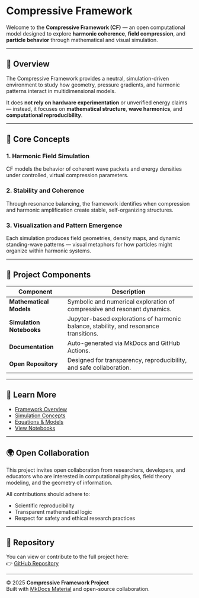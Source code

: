 # Compressive Framework

Welcome to the **Compressive Framework (CF)** — an open computational model designed to explore **harmonic coherence**, **field compression**, and **particle behavior** through mathematical and visual simulation.

---

## 🔭 Overview

The Compressive Framework provides a neutral, simulation-driven environment to study how geometry, pressure gradients, and harmonic patterns interact in multidimensional models.  

It does **not rely on hardware experimentation** or unverified energy claims — instead, it focuses on **mathematical structure**, **wave harmonics**, and **computational reproducibility**.

---

## 🧠 Core Concepts

### 1. Harmonic Field Simulation
CF models the behavior of coherent wave packets and energy densities under controlled, virtual compression parameters.

### 2. Stability and Coherence
Through resonance balancing, the framework identifies when compression and harmonic amplification create stable, self-organizing structures.

### 3. Visualization and Pattern Emergence
Each simulation produces field geometries, density maps, and dynamic standing-wave patterns — visual metaphors for how particles might organize within harmonic systems.

---

## 🧰 Project Components

| Component | Description |
|------------|--------------|
| **Mathematical Models** | Symbolic and numerical exploration of compressive and resonant dynamics. |
| **Simulation Notebooks** | Jupyter-based explorations of harmonic balance, stability, and resonance transitions. |
| **Documentation** | Auto-generated via MkDocs and GitHub Actions. |
| **Open Repository** | Designed for transparency, reproducibility, and safe collaboration. |

---

## 📘 Learn More

- [Framework Overview](framework_overview.md)  
- [Simulation Concepts](simulation_concepts.md)  
- [Equations & Models](equations_models.md)  
- [View Notebooks](notebooks/intro_to_cf.ipynb)

---

## 🌍 Open Collaboration

This project invites open collaboration from researchers, developers, and educators who are interested in computational physics, field theory modeling, and the geometry of information.

All contributions should adhere to:
- Scientific reproducibility
- Transparent mathematical logic
- Respect for safety and ethical research practices

---

## 🧩 Repository

You can view or contribute to the full project here:  
👉 [GitHub Repository](https://github.com/mamaofthree579/ship-it)

---

© 2025 **Compressive Framework Project**  
Built with [MkDocs Material](https://squidfunk.github.io/mkdocs-material/) and open-source collaboration.
